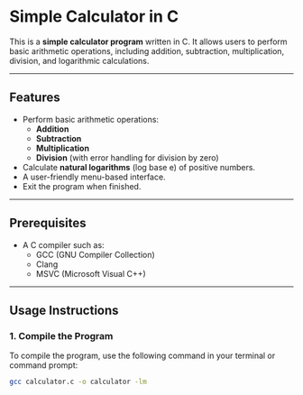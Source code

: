 # Simple Calculator in C

This is a **simple calculator program** written in C. It allows users to perform basic arithmetic operations, including addition, subtraction, multiplication, division, and logarithmic calculations.

---

## Features
- Perform basic arithmetic operations:
  - **Addition**
  - **Subtraction**
  - **Multiplication**
  - **Division** (with error handling for division by zero)
- Calculate **natural logarithms** (log base e) of positive numbers.
- A user-friendly menu-based interface.
- Exit the program when finished.

---

## Prerequisites
- A C compiler such as:
  - GCC (GNU Compiler Collection)
  - Clang
  - MSVC (Microsoft Visual C++)

---

## Usage Instructions

### 1. Compile the Program
To compile the program, use the following command in your terminal or command prompt:

```bash
gcc calculator.c -o calculator -lm
